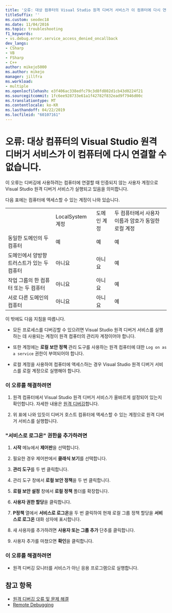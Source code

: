 ```yaml
---
title: '오류: 대상 컴퓨터의 Visual Studio 원격 디버거 서비스가 이 컴퓨터에 다시 연결할 수 없습니다.'
titleSuffix: ''
ms.custom: seodec18
ms.date: 11/04/2016
ms.topic: troubleshooting
f1_keywords:
- vs.debug.error.service_access_denied_oncallback
dev_langs:
- CSharp
- VB
- FSharp
- C++
author: mikejo5000
ms.author: mikejo
manager: jillfra
ms.workload:
- multiple
ms.openlocfilehash: e3f406ac338edfc79c3d8fd802d1cb43d0224f21
ms.sourcegitcommit: 1fc6ee928733e61a1f42782f832ead9f7946d00c
ms.translationtype: MT
ms.contentlocale: ko-KR
ms.lasthandoff: 04/22/2019
ms.locfileid: "60107161"
---
```

# <a name="error-the-visual-studio-remote-debugger-service-on-the-target-computer-cannot-connect-back-to-this-computer"></a>오류: 대상 컴퓨터의 Visual Studio 원격 디버거 서비스가 이 컴퓨터에 다시 연결할 수 없습니다.
이 오류는 디버깅에 사용하려는 컴퓨터에 연결할 때 인증되지 않는 사용자 계정으로 Visual Studio 원격 디버거 서비스가 실행되고 있음을 의미합니다.

 다음 표에는 컴퓨터에 액세스할 수 있는 계정이 나와 있습니다.

|||||
|-|-|-|-|
||LocalSystem 계정|도메인 계정|두 컴퓨터에서 사용자 이름과 암호가 동일한 로컬 계정|
|동일한 도메인의 두 컴퓨터|예|예|예|
|도메인에서 양방향 트러스트가 있는 두 컴퓨터|아니요|아니요|예|
|작업 그룹의 한 컴퓨터 또는 두 컴퓨터|아니요|아니요|예|
|서로 다른 도메인의 컴퓨터|아니요|아니요|예|

 이 밖에도 다음 지침을 따릅니다.

- 모든 프로세스를 디버깅할 수 있으려면 Visual Studio 원격 디버거 서비스를 실행하는 데 사용되는 계정이 원격 컴퓨터의 관리자 계정이어야 합니다.

- 또한 계정에는 **로컬 보안 정책** 관리 도구를 사용하는 원격 컴퓨터에 대한 `Log on as a service` 권한이 부여되어야 합니다.

- 로컬 계정을 사용하여 컴퓨터에 액세스하는 경우 Visual Studio 원격 디버거 서비스를 로컬 계정으로 실행해야 합니다.

### <a name="to-correct-this-error"></a>이 오류를 해결하려면

1. 원격 컴퓨터에서 Visual Studio 원격 디버거 서비스가 올바르게 설정되어 있는지 확인합니다. 자세한 내용은 [원격 디버깅](../debugger/remote-debugging.md)합니다.

2. 위 표에 나와 있듯이 디버거 호스트 컴퓨터에 액세스할 수 있는 계정으로 원격 디버거 서비스를 실행합니다.

### <a name="to-add-log-on-as-a-service-privilege"></a>"서비스로 로그온" 권한을 추가하려면

1. **시작** 메뉴에서 **제어판**을 선택합니다.

2. 필요한 경우 제어판에서 **클래식 보기**를 선택합니다.

3. **관리 도구**를 두 번 클릭합니다.

4. 관리 도구 창에서 **로컬 보안 정책**을 두 번 클릭합니다.

5. **로컬 보안 설정** 창에서 **로컬 정책** 폴더를 확장합니다.

6. **사용자 권한 할당**을 클릭합니다.

7. **P정책** 열에서 **서비스로 로그온**을 두 번 클릭하여 현재 로컬 그룹 정책 할당을 **서비스로 로그온** 대화 상자에 표시합니다.

8. 새 사용자를 추가하려면 **사용자 또는 그룹 추가** 단추를 클릭합니다.

9. 사용자 추가를 마쳤으면 **확인**을 클릭합니다.

### <a name="to-work-around-this-error"></a>이 오류를 해결하려면

- 원격 디버깅 모니터를 서비스가 아닌 응용 프로그램으로 실행합니다.

## <a name="see-also"></a>참고 항목
- [원격 디버깅 오류 및 문제 해결](../debugger/remote-debugging-errors-and-troubleshooting.md)
- [Remote Debugging](../debugger/remote-debugging.md)